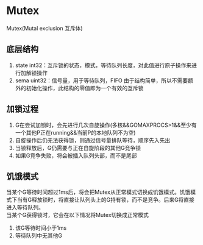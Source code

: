 # Mutex
Mutex(Mutal exclusion 互斥体)

## 底层结构
1. state int32：互斥锁的状态，模式，等待队列长度，对此值进行原子操作来进行加解锁操作
2. sema uint32：信号量，用于等待队列，FIFO
由于结构简单，所以不需要额外的初始化操作，此结构的零值即为一个有效的互斥锁

## 加锁过程
1. G在尝试加锁时，会先进行几次自旋操作(多核&&GOMAXPROCS>1&&至少有一个其他P正在running&&当前P的本地队列不为空)
2. 自旋操作后仍无法获得锁，则通过信号量排队等待，顺序先入先出
3. 当锁释放后，G仍需要与正在自旋阶段的其他G竞争锁
4. 如果G竞争失败，将会被插入队列头部，而不是尾部

## 饥饿模式
当某个G等待时间超过1ms后，将会把Mutex从正常模式切换成饥饿模式。饥饿模式下当有G释放锁时，将直接让队列头上的G持有锁，而不是竞争。后来G将直接进入等待队列。  
当某个G获得锁时，它会在以下情况将Mutex切换成正常模式
1. 该G等待时间小于1ms
2. 等待队列中无其他G